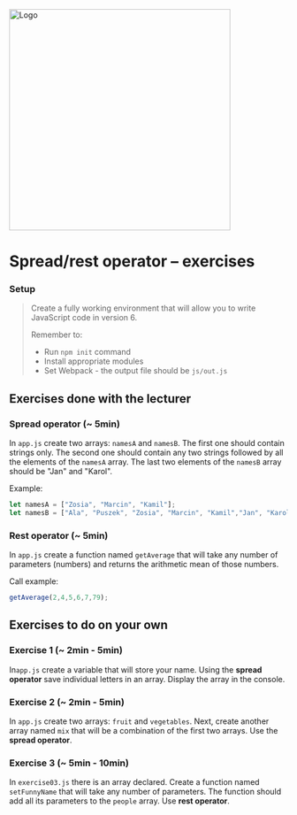 <img alt="Logo" src="http://coderslab.pl/svg/logo-coderslab.svg" width="400">

# Spread/rest operator &ndash; exercises

### Setup

> Create a fully working environment that will allow you to write JavaScript code in version 6.
>
> Remember to:
> - Run ```npm init``` command
> - Install appropriate modules
> - Set Webpack - the output file should be `js/out.js`

## Exercises done with the lecturer

### Spread operator (~ 5min)

In ```app.js``` create two arrays: ```namesA``` and ```namesB```. The first one should contain strings only.
The second one should contain any two strings followed by all the elements of the ```namesA``` array. The last two elements of the ```namesB``` array should be "Jan" and "Karol".

Example:

```JavaScript
let namesA = ["Zosia", "Marcin", "Kamil"];
let namesB = ["Ala", "Puszek", "Zosia", "Marcin", "Kamil","Jan", "Karol" ];
```

### Rest operator (~ 5min)

In ```app.js``` create a function named ```getAverage``` that will take any number of parameters (numbers) and returns the arithmetic mean of those numbers.

Call example:

```JavaScript
getAverage(2,4,5,6,7,79);
```

## Exercises to do on your own

### Exercise 1 (~ 2min - 5min)

In```app.js``` create a variable that will store your name. Using the **spread operator** save individual letters in an array.
Display the array in the console.

### Exercise 2 (~ 2min - 5min)

In ```app.js``` create two arrays: ```fruit``` and ```vegetables```. Next, create another array named ```mix``` that will be a combination of the first two arrays. Use the **spread operator**.

### Exercise 3 (~ 5min - 10min)

In ```exercise03.js``` there is an array declared. Create a function named ```setFunnyName``` that will take any number of parameters. The function should add all its parameters to the ```people``` array. Use **rest operator**.
